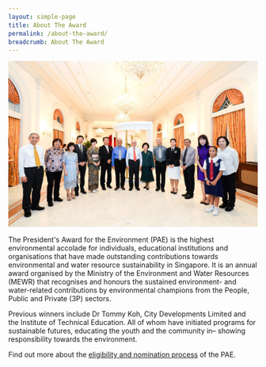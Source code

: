 ```yaml
---
layout: simple-page
title: About The Award
permalink: /about-the-award/
breadcrumb: About The Award
---
```


![About the Award](/images/pae_about.png)

The President's Award for the Environment (PAE) is the highest environmental accolade for individuals, educational institutions and organisations that have made outstanding contributions towards environmental and water resource sustainability in Singapore. It is an annual award organised by the Ministry of the Environment and Water Resources (MEWR) that recognises and honours the sustained environment- and water-related contributions by environmental champions from the People, Public and Private (3P) sectors.

Previous winners include Dr Tommy Koh, City Developments Limited and the Institute of Technical Education. All of whom have initiated programs for sustainable futures, educating the youth and the community in– showing responsibility towards the environment.

Find out more about the [eligibility and nomination process](/nominate/) of the PAE.
